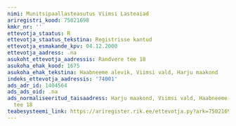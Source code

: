```yaml
---
nimi: Munitsipaallasteasutus Viimsi Lasteaiad
ariregistri_kood: 75021698
kmkr_nr: ''
ettevotja_staatus: R
ettevotja_staatus_tekstina: Registrisse kantud
ettevotja_esmakande_kpv: 04.12.2000
ettevotja_aadress: .na
asukoht_ettevotja_aadressis: Randvere tee 18
asukoha_ehak_kood: 1675
asukoha_ehak_tekstina: Haabneeme alevik, Viimsi vald, Harju maakond
indeks_ettevotja_aadressis: '74001'
ads_adr_id: 1404564
ads_ads_oid: .na
ads_normaliseeritud_taisaadress: Harju maakond, Viimsi vald, Haabneeme alevik, Randvere
  tee 18
teabesysteemi_link: https://ariregister.rik.ee/ettevotja.py?ark=75021698&ref=rekvisiidid
---
```

